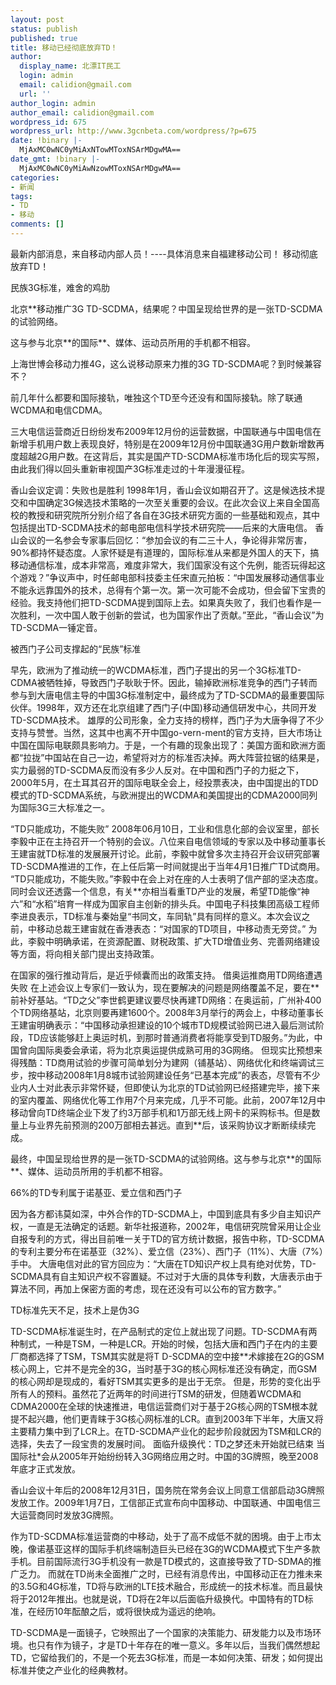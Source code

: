 ```yaml
---
layout: post
status: publish
published: true
title: 移动已经彻底放弃TD！
author:
  display_name: 北漂IT民工
  login: admin
  email: calidion@gmail.com
  url: ''
author_login: admin
author_email: calidion@gmail.com
wordpress_id: 675
wordpress_url: http://www.3gcnbeta.com/wordpress/?p=675
date: !binary |-
  MjAxMC0wNC0yMiAxNTowMToxNSArMDgwMA==
date_gmt: !binary |-
  MjAxMC0wNC0yMiAwNzowMToxNSArMDgwMA==
categories:
- 新闻
tags:
- TD
- 移动
comments: []
---
```

<p>最新内部消息，来自移动内部人员！----具体消息来自福建移动公司！ 移动彻底放弃TD！</p>
<p>民族3G标准，难舍的鸡肋</p>
<p>北京**移动推广3G TD-SCDMA，结果呢？中国呈现给世界的是一张TD-SCDMA的试验网络。</p>
<p>这与参与北京**的国际**、媒体、运动员所用的手机都不相容。</p>
<p>上海世博会移动力推4G，这么说移动原来力推的3G TD-SCDMA呢？到时候兼容不？</p>
<p>前几年什么都要和国际接轨，唯独这个TD至今还没有和国际接轨。除了联通WCDMA和电信CDMA。</p>
<p>三大电信运营商近日纷纷发布2009年12月份的运营数据，中国联通与中国电信在新增手机用户数上表现良好，特别是在2009年12月份中国联通3G用户数新增数再度超越2G用户数。在这背后，其实是国产TD-SCDMA标准市场化后的现实写照，由此我们得以回头重新审视国产3G标准走过的十年漫漫征程。</p>
<p>香山会议定调：失败也是胜利 1998年1月，香山会议如期召开了。这是候选技术提交和中国确定3G候选技术策略的一次至关重要的会议。在此次会议上来自全国高校的教授和研究院所分别介绍了各自在3G技术研究方面的一些基础和观点，其中包括提出TD-SCDMA技术的邮电部电信科学技术研究院&mdash;&mdash;后来的大唐电信。 香山会议的一名参会专家事后回忆：&ldquo;参加会议的有二三十人，争论得非常厉害，90%都持怀疑态度。人家怀疑是有道理的，国际标准从来都是外国人的天下，搞移动通信标准，成本非常高，难度非常大，我们国家没有这个先例，能否玩得起这个游戏？&rdquo;争议声中，时任邮电部科技委主任宋直元拍板：&ldquo;中国发展移动通信事业不能永远靠国外的技术，总得有个第一次。第一次可能不会成功，但会留下宝贵的经验。我支持他们把TD-SCDMA提到国际上去。如果真失败了，我们也看作是一次胜利，一次中国人敢于创新的尝试，也为国家作出了贡献。&rdquo;至此，&ldquo;香山会议&rdquo;为TD-SCDMA一锤定音。</p>
<p>被西门子公司支撑起的&ldquo;民族&rdquo;标准</p>
<p>早先，欧洲为了推动统一的WCDMA标准，西门子提出的另一个3G标准TD-CDMA被牺牲掉，导致西门子耿耿于怀。因此，输掉欧洲标准竞争的西门子转而参与到大唐电信主导的中国3G标准制定中，最终成为了TD-SCDMA的最重要国际伙伴。1998年，双方还在北京组建了西门子(中国)移动通信研发中心，共同开发TD-SCDMA技术。 雄厚的公司形象，全力支持的榜样，西门子为大唐争得了不少支持与赞誉。当然，这其中也离不开中国go-vern-ment的官方支持，巨大市场让中国在国际电联颇具影响力。于是，一个有趣的现象出现了：美国方面和欧洲方面都&ldquo;拉拢&rdquo;中国站在自己一边，希望将对方的标准否决掉。两大阵营拉锯的结果是，实力最弱的TD-SCDMA反而没有多少人反对。在中国和西门子的力挺之下，2000年5月，在土耳其召开的国际电联全会上，经投票表决，由中国提出的TDD模式的TD-SCDMA系统，与欧洲提出的WCDMA和美国提出的CDMA2000同列为国际3G三大标准之一。</p>
<p>&ldquo;TD只能成功，不能失败&rdquo; 2008年06月10日，工业和信息化部的会议室里，部长李毅中正在主持召开一个特别的会议。八位来自电信领域的专家以及中移动董事长王建宙就TD标准的发展展开讨论。此前，李毅中就曾多次主持召开会议研究部署TD-SCDMA推进的工作，在上任后第一时间就提出于当年4月1日推广TD试商用。 &ldquo;TD只能成功，不能失败。&rdquo;李毅中在会上对在座的人士表明了信产部的坚决态度。同时会议还透露一个信息，有关**亦相当看重TD产业的发展，希望TD能像&ldquo;神六&rdquo;和&ldquo;水稻&rdquo;培育一样成为国家自主创新的排头兵。中国电子科技集团高级工程师李进良表示，TD标准与秦始皇&ldquo;书同文，车同轨&rdquo;具有同样的意义。本次会议之前，中移动总裁王建宙就在香港表态：&ldquo;对国家的TD项目，中移动责无旁贷。&rdquo; 为此，李毅中明确承诺，在资源配置、财税政策、扩大TD增值业务、完善网络建设等方面，将向相关部门提出支持政策。</p>
<p>在国家的强行推动背后，是近乎倾囊而出的政策支持。 借奥运推商用TD网络遭遇失败 在上述会议上专家们一致认为，现在要解决的问题是网络覆盖不足，要在**前补好基站。&ldquo;TD之父&rdquo;李世鹤更建议要尽快再建TD网络：在奥运前，广州补400个TD网络基站，北京则要再建1600个。2008年3月举行的两会上，中移动董事长王建宙明确表示：&ldquo;中国移动承担建设的10个城市TD规模试验网已进入最后测试阶段，TD应该能够赶上奥运时机，到那时普通消费者将能享受到TD服务。&rdquo;为此，中国曾向国际奥委会承诺，将为北京奥运提供成熟可用的3G网络。 但现实比预想来得残酷：TD商用试验的步骤可简单划分为建网（铺基站）、网络优化和终端调试三步，按中移动2008年1月8城市试验网建设任务&ldquo;已基本完成&rdquo;的表态，尽管有不少业内人士对此表示非常怀疑，但即使认为北京的TD试验网已经搭建完毕，接下来的室内覆盖、网络优化等工作用7个月来完成，几乎不可能。此前，2007年12月中移动曾向TD终端企业下发了约3万部手机和1万部无线上网卡的采购标书。但是数量上与业界先前预测的200万部相去甚远。直到**后，该采购协议才断断续续完成。</p>
<p>最终，中国呈现给世界的是一张TD-SCDMA的试验网络。这与参与北京**的国际**、媒体、运动员所用的手机都不相容。</p>
<p>66%的TD专利属于诺基亚、爱立信和西门子</p>
<p>因为各方都讳莫如深，中外合作的TD-SCDMA上，中国到底具有多少自主知识产权，一直是无法确定的话题。新华社报道称，2002年，电信研究院曾采用让企业自报专利的方式，得出目前唯一关于TD的官方统计数据，报告中称，TD-SCDMA的专利主要分布在诺基亚（32%）、爱立信（23%）、西门子（11%）、大唐（7%）手中。 大唐电信对此的官方回应为：&ldquo;大唐在TD知识产权上具有绝对优势，TD-SCDMA具有自主知识产权不容置疑。不过对于大唐的具体专利数，大唐表示由于算法不同，再加上保密方面的考虑，现在还没有可以公布的官方数字。&rdquo;</p>
<p>TD标准先天不足，技术上是伪3G</p>
<p>TD-SCDMA标准诞生时，在产品制式的定位上就出现了问题。TD-SCDMA有两种制式，一种是TSM，一种是LCR。开始的时候，包括大唐和西门子在内的主要厂商都选择了TSM，TSM其实就是将T D-SCDMA的空中接**术嫁接在2G的GSM核心网上，它并不是完全的3G，当时基于3G的核心网标准还没有确定，而GSM的核心网却是现成的，看好TSM其实更多的是出于无奈。 但是，形势的变化出乎所有人的预料。虽然花了近两年的时间进行TSM的研发，但随着WCDMA和CDMA2000在全球的快速推进，电信运营商们对于基于2G核心网的TSM根本就提不起兴趣，他们更青睐于3G核心网标准的LCR。直到2003年下半年，大唐又将主要精力集中到了LCR上。在TD-SCDMA产业化的起步阶段就因为TSM和LCR的选择，失去了一段宝贵的发展时间。 面临升级换代：TD之梦还未开始就已结束 当国际社*会从2005年开始纷纷转入3G网络应用之时。中国的3G牌照，晚至2008年底才正式发放。</p>
<p>香山会议十年后的2008年12月31日，国务院在常务会议上同意工信部启动3G牌照发放工作。2009年1月7日，工信部正式宣布向中国移动、中国联通、中国电信三大运营商同时发放3G牌照。</p>
<p>作为TD-SCDMA标准运营商的中移动，处于了高不成低不就的困境。由于上市太晚，像诺基亚这样的国际手机终端制造巨头已经在3G的WCDMA模式下生产多款手机。目前国际流行3G手机没有一款是TD模式的，这直接导致了TD-SDMA的推广乏力。 而就在TD尚未全面推广之时，已经有消息传出，中国移动正在力推未来的3.5G和4G标准，TD将与欧洲的LTE技术融合，形成统一的技术标准。而且最快将于2012年推出。也就是说，TD将在2年以后面临升级换代。中国特有的TD标准，在经历10年酝酿之后，或将很快成为遥远的绝响。</p>
<p>TD-SCDMA是一面镜子，它映照出了一个国家的决策能力、研发能力以及市场环境。也只有作为镜子，才是TD十年存在的唯一意义。多年以后，当我们偶然想起TD，它留给我们的，不是一个死去3G标准，而是一本如何决策、研发；如何提出标准并使之产业化的经典教材。</p>

